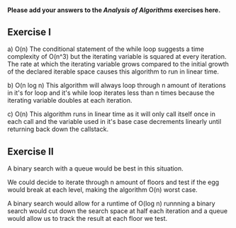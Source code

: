 #### Please add your answers to the ***Analysis of  Algorithms*** exercises here.

## Exercise I

a) O(n)
    The conditional statement of the while loop suggests a time complexity of 
    O(n^3) but the iterating variable is squared at every iteration.  The rate at which the iterating variable grows compared to the initial growth of the declared iterable space causes this algorithm to run in linear time.

b) O(n log n)
    This algorithm will always loop through n amount of iterations in it's for loop and it's while loop iterates less than n times because the iterating variable doubles at each iteration.

c) O(n)
    This algorithm runs in linear time as it will only call itself once in each call and the variable used in it's base case decrements linearly until returning back down the callstack.

## Exercise II

A binary search with a queue would be best in this situation.  

We could decide to iterate through n amount of floors and test if the egg would break at each level, making the algorithm O(n) worst case.

A binary search would allow for a runtime of O(log n)
runnning a binary search would cut down the search space at half each iteration and a queue would allow us to track the result at each floor we test.
